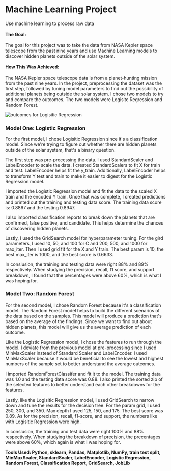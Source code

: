 <h1>Machine Learning Project</h1>
Use machine learning to process raw data
<br></br>
<strong>The Goal:</strong> 
<br></br>
The goal for this project was to take the data from NASA Kepler space telescope from the past nine years and use Machine Learning models to discover hidden planets outside of the solar system. 
<br></br>
<strong>How This Was Achieved:</strong> 
<br></br>
The NASA Kepler space telescope data is from a planet-hunting mission from the past nine years. In the project, preprocessing the dataset was the first step, followed by tuning model parameters to find out the possibility of additional planets being outside the solar system. I chose two models to try and compare the outcomes. The two models were Logisitc Regression and Random Forest.  

![outcomes for Logisitic Regression](https://github.com/EmmaLimoli/machine-learning-challenge/blob/main/Instructions/completed_images/Screen%20Shot%202020-11-11%20at%202.03.55%20PM.png)

<h3>Model One: Logistic Regression</h3>
For the first model, I chose Logisitic Regression since it's a classification model. Since we're trying to figure out whether there are hidden planets outside of the solar system, that's a binary question.

The first step was pre-processing the data. I used StandardScaler and LabelEncoder to scale the data. I created StandardScalers to fit X for train and test. LabelEncoder helps fit the y_train. Additionally, LabelEncoder helps to transform Y test and train to make it easier to digest for the Logistic Regression model. 

I imported the Logistic Regression model and fit the data to the scaled X train and the encoded Y train. Once that was complete, I created predictions and printed out the training and testing data score. The training data score is: 0.8867 and the testing 0.8947. 

I also imported classification reports to break down the planets that are confirmed, false positive, and candidate. This helps determine the chances of discovering hidden planets. 

Lastly, I used the GridSearch model for hyperparameter tuning. For the gird parameters, I used 10, 50, and 100 for C and 200, 500, and 1000 for max_iter. Then I used grid fit for the X and Y train. The best param is 10, the best max_iter is 1000, and the best score is 0.6633.

In conslusion, the training and testing data were right 88% and 89% respectively. When studying the precision, recall, f1 score, and support breakdown, I found that the percentages were above 60%, which is what I was hoping for. 


<h3>Model Two: Random Forest</h3>
For the second model, I chose Random Forest because it's a classification model. The Random Forest model helps to build the different scenarios of the data based on the samples. This model will produce a prediction that's based on the average of the findings. Since we want to find out about hidden planets, this model will give us the average prediction of each outcome. 

Like the Logistic Regression model, I chose the features to run through the model. I deviate from the previous model at pre-processing since I used MinMaxScaler instead of Standard Scaler and LabelEncoder. I used MinMaxScaler because it would be beneficial to see the lowest and highest numbers of the sample set to better understand the average outcomes.

I imported RandomForestClassifer and fit it to the model. The training data was 1.0 and the testing data score was 0.88. I also printed the sorted zip of the selected features to better understand each other breakdowns for the features.

Lastly, like the Logisitic Regression model, I used GridSearch to narrow down and tune the results for the decision tree. For the param grid, I used 250, 300, and 350. Max depth I used 125, 150, and 175. The best score was 0.89. As for the precision, recall, f1-score, and support, the numbers like with Logisitic Regression were high. 

In conslusion, the training and test data were right 100% and 88% respectively. When studying the breakdown of precision, the precentages were above 60%, which again is what I was hoping for.  

<strong>Tools Used: Python, sklearn, Pandas, Matplotlib, NumPy, train test split, MinMaxScaler, StandardScaler, LabelEncoder, Logistic Regression, Random Forest, Classification Report, GridSearch, JobLib</strong> 


